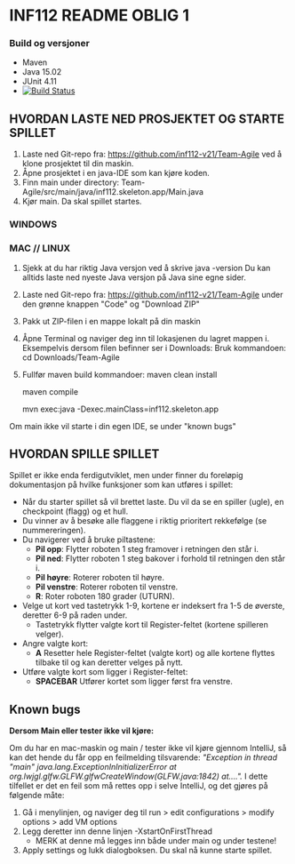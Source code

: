 # INF112 README OBLIG 1

### Build og versjoner
* Maven
* Java 15.02
* JUnit 4.11
* [![Build Status](https://travis-ci.com/inf112-v21/Team-Agile.svg?branch=master)](https://travis-ci.com/inf112-v21/Team-Agile)
  
## HVORDAN LASTE NED PROSJEKTET OG STARTE SPILLET
1. Laste ned Git-repo fra: https://github.com/inf112-v21/Team-Agile ved å klone prosjektet til din maskin.
2. Åpne prosjektet i en java-IDE som kan kjøre koden.
3. Finn main under directory: Team-Agile/src/main/java/inf112.skeleton.app/Main.java
4. Kjør main. Da skal spillet startes.


### WINDOWS


### MAC // LINUX
1. Sjekk at du har riktig Java versjon ved å skrive
        java -version
   Du kan alltids laste ned nyeste Java versjon på Java sine egne sider.
2. Laste ned Git-repo fra: https://github.com/inf112-v21/Team-Agile under den grønne knappen "Code" og "Download ZIP"
3. Pakk ut ZIP-filen i en mappe lokalt på din maskin
4. Åpne Terminal og naviger deg inn til lokasjenen du lagret mappen i. Eksempelvis dersom filen befinner ser i Downloads: 
    Bruk kommandoen:
      cd Downloads/Team-Agile
5. Fullfør maven build kommandoer: 
      maven clean install
   
      maven compile

      mvn exec:java -Dexec.mainClass=inf112.skeleton.app


Om main ikke vil starte i din egen IDE, se under "known bugs"

## HVORDAN SPILLE SPILLET
Spillet er ikke enda ferdigutviklet, men under finner du foreløpig dokumentasjon på hvilke funksjoner som kan utføres i spillet:

* Når du starter spillet så vil brettet laste. Du vil da se en spiller (ugle), en checkpoint (flagg) og et hull.
* Du vinner av å besøke alle flaggene i riktig prioritert rekkefølge (se nummereringen).
* Du navigerer ved å bruke piltastene: 
    * **Pil opp**: Flytter roboten 1 steg framover i retningen den står i.
    * **Pil ned**: Flytter roboten 1 steg bakover i forhold til retningen den står i.
    * **Pil høyre**: Roterer roboten til høyre.
    * **Pil venstre**: Roterer roboten til venstre.
    * **R**: Roter roboten 180 grader (UTURN).
* Velge ut kort ved tastetrykk 1-9, kortene er indeksert fra 1-5 de øverste, deretter 6-9 på raden under.
    * Tastetrykk flytter valgte kort til Register-feltet (kortene spilleren velger).
* Angre valgte kort: 
    * **A** Resetter hele Register-feltet (valgte kort) og alle kortene flyttes tilbake til og kan deretter velges på nytt.
* Utføre valgte kort som ligger i Register-feltet: 
    * **SPACEBAR** Utfører kortet som ligger først fra venstre.

## Known bugs
**Dersom Main eller tester ikke vil kjøre:**

Om du har en mac-maskin og main / tester ikke vil kjøre gjennom IntelliJ, så kan det hende du får opp en feilmelding tilsvarende: _"Exception in thread "main" java.lang.ExceptionInInitializerError
at org.lwjgl.glfw.GLFW.glfwCreateWindow(GLFW.java:1842)
at...."._ I dette tilfellet er det en feil som må rettes opp i selve IntelliJ, og det gjøres på følgende måte:
1. Gå i menylinjen, og naviger deg til run > edit configurations > modify options > add VM options
2. Legg deretter  inn denne linjen -XstartOnFirstThread
   * MERK at denne må legges inn både under main og under testene! 
3. Apply settings og lukk dialogboksen. Du skal nå kunne starte spillet. 



